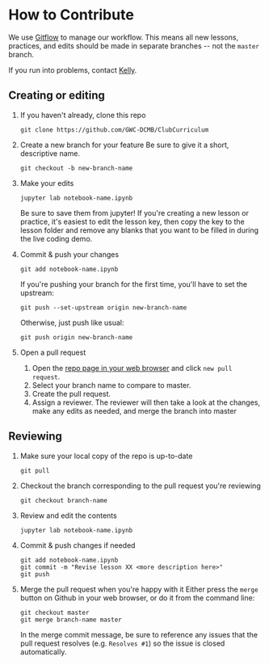 # How to Contribute

We use [Gitflow](https://www.atlassian.com/git/tutorials/comparing-workflows/gitflow-workflow) to manage our workflow. This means all new lessons, practices, and edits should be made in separate branches -- not the `master` branch.

If you run into problems, contact [Kelly](https://github.com/kelly-sovacool).

## Creating or editing

1. If you haven't already, clone this repo
    ```
    git clone https://github.com/GWC-DCMB/ClubCurriculum
    ```

1. Create a new branch for your feature
    Be sure to give it a short, descriptive name.
    ```
    git checkout -b new-branch-name
    ```

1. Make your edits
    ```
    jupyter lab notebook-name.ipynb
    ```
    Be sure to save them from jupyter!
    If you're creating a new lesson or practice, it's easiest to edit the lesson key, then copy the key to the lesson folder and remove any blanks that you want to be filled in during the live coding demo.

1. Commit & push your changes
    ```
    git add notebook-name.ipynb
    ```
    If you're pushing your branch for the first time, you'll have to set the upstream:
    ```
    git push --set-upstream origin new-branch-name
    ```

    Otherwise, just push like usual:
    ```
    git push origin new-branch-name
    ```

1. Open a pull request
    1. Open the [repo page in your web browser](https://github.com/GWC-DCMB/ClubCurriculum) and click `new pull request`.
    1. Select your branch name to compare to master.
    1. Create the pull request.
    1. Assign a reviewer.
    The reviewer will then take a look at the changes, make any edits as needed, and merge the branch into master

## Reviewing

1. Make sure your local copy of the repo is up-to-date
    ```
    git pull
    ```
1. Checkout the branch corresponding to the pull request you're reviewing
    ```
    git checkout branch-name
    ```
1. Review and edit the contents
    ```
    jupyter lab notebook-name.ipynb
    ```
1. Commit & push changes if needed
    ```
    git add notebook-name.ipynb
    git commit -m "Revise lesson XX <more description here>"
    git push
    ```
1. Merge the pull request when you're happy with it
    Either press the `merge` button on Github in your web browser,
    or do it from the command line:
    ```
    git checkout master
    git merge branch-name master
    ```
    In the merge commit message, be sure to reference any issues that the pull request resolves (e.g. `Resolves #1`) so the issue is closed automatically.
